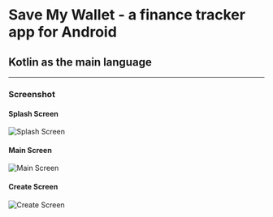 # Save My Wallet - a finance tracker app for Android

## Kotlin as the main language

---
### Screenshot

#### Splash Screen
![Splash Screen](https://i.imgur.com/tN3OQXu.jpg "Save my Wallet Splash Screen")

#### Main Screen
![Main Screen](https://i.imgur.com/fB33uwu.jpg "Save my Wallet Splash Screen")

#### Create Screen
![Create Screen](https://i.imgur.com/sNHzgrd.jpg "Save my Wallet Splash Screen")
